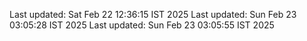 Last updated: Sat Feb 22 12:36:15 IST 2025
Last updated: Sun Feb 23 03:05:28 IST 2025
Last updated: Sun Feb 23 03:05:55 IST 2025
